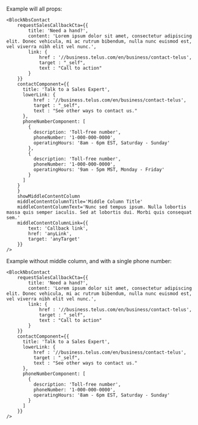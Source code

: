 Example will all props:
    
    <BlockNbsContact
        requestSalesCallbackCta={{
            title: 'Need a hand?',
            content: 'Lorem ipsum dolor sit amet, consectetur adipiscing elit. Donec vehicula, mi ac rutrum bibendum, nulla nunc euismod est, vel viverra nibh elit vel nunc.',
            link: {
                href : '//business.telus.com/en/business/contact-telus',
                target : "_self",
                text : "Call to action"
            }  
        }}
        contactComponent={{
          title: 'Talk to a Sales Expert',
          lowerLink: {
              href : '//business.telus.com/en/business/contact-telus',
              target : "_self",
              text : "See other ways to contact us."
          },
          phoneNumberComponent: [
            {
              description: 'Toll-free number',
              phoneNumber: '1-000-000-0000',
              operatingHours: '8am - 6pm EST, Saturday - Sunday'
            },
            {
              description: 'Toll-free number',
              phoneNumber: '1-000-000-0000',
              operatingHours: '9am - 5pm MST, Monday - Friday'
            }
          ]
        }
        }
        showMiddleContentColumn
        middleContentColumnTitle='Middle Column Title'
        middleContentColumnText='Nunc sed tempus ipsum. Nulla lobortis massa quis semper iaculis. Sed at lobortis dui. Morbi quis consequat sem.'
        middleContentColumnLink={{ 
            text: 'Callback link', 
            href: 'anyLink', 
            target: 'anyTarget' 
        }}
    />

Example without middle column, and with a single phone number:

    <BlockNbsContact
        requestSalesCallbackCta={{
            title: 'Need a hand?',
            content: 'Lorem ipsum dolor sit amet, consectetur adipiscing elit. Donec vehicula, mi ac rutrum bibendum, nulla nunc euismod est, vel viverra nibh elit vel nunc.',
            link: {
                href : '//business.telus.com/en/business/contact-telus',
                target : "_self",
                text : "Call to action"
            }  
        }}
        contactComponent={{
          title: 'Talk to a Sales Expert',
          lowerLink: {
              href : '//business.telus.com/en/business/contact-telus',
              target : "_self",
              text : "See other ways to contact us."
          },
          phoneNumberComponent: [
            {
              description: 'Toll-free number',
              phoneNumber: '1-000-000-0000',
              operatingHours: '8am - 6pm EST, Saturday - Sunday'
            }
          ]
        }}
    />

